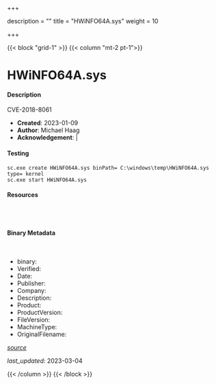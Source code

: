 +++

description = ""
title = "HWiNFO64A.sys"
weight = 10

+++


{{< block "grid-1" >}}
{{< column "mt-2 pt-1">}}


# HWiNFO64A.sys

#### Description


CVE-2018-8061


- **Created**: 2023-01-09
- **Author**: Michael Haag
- **Acknowledgement**:  | [](https://twitter.com/)

#### Testing

```
sc.exe create HWiNFO64A.sys binPath= C:\windows\temp\HWiNFO64A.sys type= kernel
sc.exe start HWiNFO64A.sys
```

#### Resources
<br>

<br>


#### Binary Metadata
<br>



- binary: 
- Verified: 
- Date: 
- Publisher: 
- Company: 
- Description: 
- Product: 
- ProductVersion: 
- FileVersion: 
- MachineType: 
- OriginalFilename: 

[*source*](https://github.com/magicsword-io/LOLDrivers/tree/main/yaml/hwinfo64a.sys.yml)

*last_updated:* 2023-03-04


{{< /column >}}
{{< /block >}}
